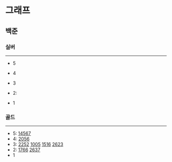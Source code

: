 # 그래프
##
## 백준

### 실버

---

- 5
- 4
- 3
- 2:

- 1

### 골드

---

- 5:
[14567](%EC%9C%84%EC%83%81%EC%A0%95%EB%A0%AC%2F14567%2F14567.md)
- 4:
[2056](%EC%9C%84%EC%83%81%EC%A0%95%EB%A0%AC%2F2056%2F2056.md)
- 3:
[2252](%EC%9C%84%EC%83%81%EC%A0%95%EB%A0%AC%2F2252%2F2252.md)
[1005](%EC%9C%84%EC%83%81%EC%A0%95%EB%A0%AC%2F1005%2F1005.md)
[1516](%EC%9C%84%EC%83%81%EC%A0%95%EB%A0%AC%2F1516%2F1516.md)
[2623](%EC%9C%84%EC%83%81%EC%A0%95%EB%A0%AC%2F2623%2F2623.md)
- 2:
[1766](%EC%9C%84%EC%83%81%EC%A0%95%EB%A0%AC%2F1766%2F1766.md)
[2637](%EC%9C%84%EC%83%81%EC%A0%95%EB%A0%AC%2F2637%2F2637.md)
- 1

